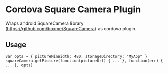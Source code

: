 # Cordova Square Camera Plugin

Wraps android SquareCamera library (https://github.com/boxme/SquareCamera) as cordova plugin.

## Usage

    var opts = { pictureMinWidth: 480, storageDirectory: "MyApp" }
    squareCamera.getPicture(function(pictureUrl) { ... }, function(err) { ... }, opts)


